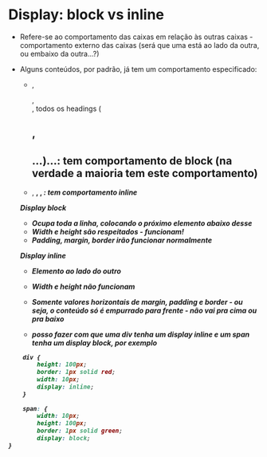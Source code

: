 # Display: block vs inline

- Refere-se ao comportamento das caixas em relação às outras caixas - comportamento externo das caixas (será que uma está ao lado da outra, ou embaixo da outra...?)
- Alguns conteúdos, por padrão, já tem um comportamento especificado:
    - <p>, <div>, <section>, todos os headings (<h1>, <h2>...)...: tem comportamento de block (na verdade a maioria tem este comportamento)
    - <a>, <strong>, <span>, <em>: tem comportamento inline

    Display block
    - Ocupa *toda a linha*, colocando o próximo elemento *abaixo* desse
    - Width e height *são respeitados - funcionam!*
    - Padding, margin, border irão funcionar *normalmente*

    Display inline
    - Elemento *ao lado* do outro
    - Width e height *não funcionam*
    - *Somente* valores *horizontais* de margin, padding e border - ou seja, o conteúdo só é empurrado para frente - não vai pra cima ou pra baixo

    - posso fazer com que uma div tenha um display inline e um span tenha um display block, por exemplo

```css
    div {
        height: 100px;
        border: 1px solid red;
        width: 10px;
        display: inline;
    }

    span: {
        width: 10px;
        height: 100px;
        border: 1px solid green;
        display: block;
}
```
